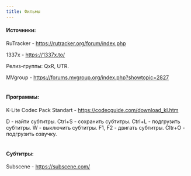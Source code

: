 ```yaml
---
title: Фильмы
---
```


#### Источники:

RuTracker - <https://rutracker.org/forum/index.php>

1337x - <https://1337x.to/>

Релиз-группы: QxR, UTR.

MVgroup - <https://forums.mvgroup.org/index.php?showtopic=2827>
<br><br>

#### Программы:

K-Lite Codec Pack Standart - <https://codecguide.com/download_kl.htm>

D - найти субтитры. Ctrl+S - сохранить субтитры. Ctrl+L - подгрузить субтитры. W - выключить субтитры. F1, F2 - двигать субтитры. Cltr+O - подгрузить озвучку.
<br><br>

#### Субтитры:

Subscene - <https://subscene.com/>